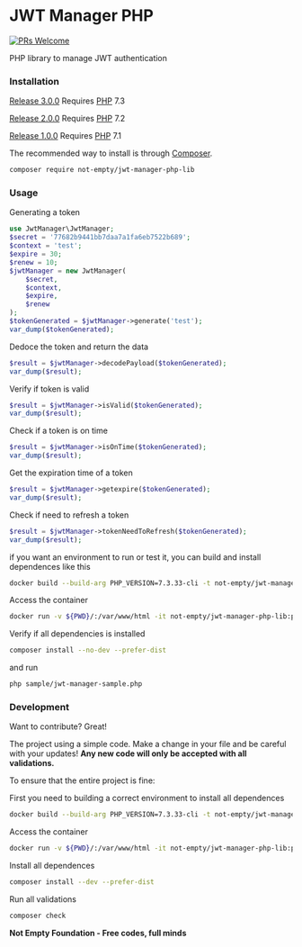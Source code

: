 # JWT Manager PHP

[![PRs Welcome](https://img.shields.io/badge/PRs-welcome-brightgreen.svg?style=flat-square)](http://makeapullrequest.com)

PHP library to manage JWT authentication

### Installation

[Release 3.0.0](https://github.com/not-empty/jwt-manager-php-lib/releases/tag/3.0.0) Requires [PHP](https://php.net) 7.3

[Release 2.0.0](https://github.com/not-empty/jwt-manager-php-lib/releases/tag/2.0.0) Requires [PHP](https://php.net) 7.2

[Release 1.0.0](https://github.com/not-empty/jwt-manager-php-lib/releases/tag/1.0.0) Requires [PHP](https://php.net) 7.1

The recommended way to install is through [Composer](https://getcomposer.org/).

```sh
composer require not-empty/jwt-manager-php-lib
```

### Usage

Generating a token

```php
use JwtManager\JwtManager;
$secret = '77682b9441bb7daa7a1fa6eb7522b689';
$context = 'test';
$expire = 30;
$renew = 10;
$jwtManager = new JwtManager(
    $secret,
    $context,
    $expire,
    $renew
);
$tokenGenerated = $jwtManager->generate('test');
var_dump($tokenGenerated);
```

Dedoce the token and return the data

```php
$result = $jwtManager->decodePayload($tokenGenerated);
var_dump($result);
```

Verify if token is valid

```php
$result = $jwtManager->isValid($tokenGenerated);
var_dump($result);
```

Check if a token is on time

```php
$result = $jwtManager->isOnTime($tokenGenerated);
var_dump($result);
```

Get the expiration time of a token

```php
$result = $jwtManager->getexpire($tokenGenerated);
var_dump($result);
```

Check if need to refresh a token

```php
$result = $jwtManager->tokenNeedToRefresh($tokenGenerated);
var_dump($result);
```

if you want an environment to run or test it, you can build and install dependences like this

```sh
docker build --build-arg PHP_VERSION=7.3.33-cli -t not-empty/jwt-manager-php-lib:php73 -f contrib/Dockerfile .
```

Access the container
```sh
docker run -v ${PWD}/:/var/www/html -it not-empty/jwt-manager-php-lib:php73 bash
```

Verify if all dependencies is installed
```sh
composer install --no-dev --prefer-dist
```

and run
```sh
php sample/jwt-manager-sample.php
```

### Development

Want to contribute? Great!

The project using a simple code.
Make a change in your file and be careful with your updates!
**Any new code will only be accepted with all validations.**

To ensure that the entire project is fine:

First you need to building a correct environment to install all dependences

```sh
docker build --build-arg PHP_VERSION=7.3.33-cli -t not-empty/jwt-manager-php-lib:php73 -f contrib/Dockerfile .
```

Access the container
```sh
docker run -v ${PWD}/:/var/www/html -it not-empty/jwt-manager-php-lib:php73 bash
```

Install all dependences
```sh
composer install --dev --prefer-dist
```

Run all validations
```sh
composer check
```

**Not Empty Foundation - Free codes, full minds**
